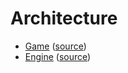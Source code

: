 # Architecture

- [Game](./game.mmd.png) ([source](./game.mmd))
- [Engine](./engine.mmd.png) ([source](engine.mmd))
